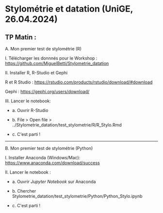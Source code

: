 # Stylométrie et datation (UniGE, 26.04.2024)

## TP Matin :

A. Mon premier test de stylométrie (R)


I. Télécharger les donnnés pour le Workshop : https://github.com/MiguelBetti/Stylometrie_datation 


II. Installer R, R-Studio et Gephi

R et R Studio : https://rstudio.com/products/rstudio/download/#download

Gephi : https://gephi.org/users/download/


III. Lancer le notebook:

* a. Ouvrir R-Studio

* b. File > Open file > ../Stylometrie_datation/test_stylometrie/R/R_Stylo.Rmd

* c. C'est parti !

***

B. Mon premier test de stylométrie (Python)


I. Installer Anaconda (Windows/Mac): https://www.anaconda.com/download/success


II. Lancer le notebook :

* a. Ouvrir _Jupyter Notebook_ sur Anaconda

* b. Chercher Stylometrie_datation/test_stylometrie/Python/Python_Stylo.ipynb

* c. C'est parti !


